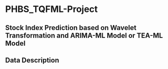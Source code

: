 # PHBS_TQFML-Project

## Stock Index Prediction based on Wavelet Transformation and ARIMA-ML Model or TEA-ML Model

## Data Description
